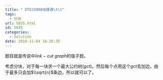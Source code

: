 ```yaml
---
title: " DTOJ3988地理课\t\t"
tags:
  - 分块
url: 5035.html
id: 5035
categories:
  - Solution
date: 2018-11-04 16:26:35
---
```


题目就是传说中$link-cut \ graph$的版子题。

考虑分块，对于每一块求一个最大公约树$(gct)$。然后每个点用这个$gct$去加边，由于最多只会加$\\sqrt{n}$条边，所以就可以了。